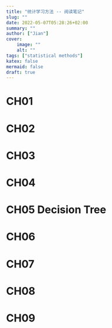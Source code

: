 ```yaml
---
title: "统计学习方法 -- 阅读笔记"
slug: ""
date: 2022-05-07T05:28:26+02:00
summary: ""
author: ["Jian"]
cover:
    image: ""
    alt: ""
tags: ["statistical methods"]
katex: false
mermaid: false
draft: true
---
```


# CH01
# CH02
# CH03
# CH04
# CH05 Decision Tree
# CH06
# CH07
# CH08
# CH09
